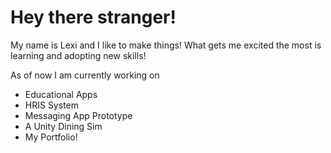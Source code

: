 # Hey there stranger!

My name is Lexi and I like to make things! What gets me excited the most is learning and adopting new skills!

As of now I am currently working on
- Educational Apps
- HRIS System
- Messaging App Prototype
- A Unity Dining Sim
- My Portfolio!
